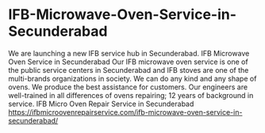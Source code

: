 # IFB-Microwave-Oven-Service-in-Secunderabad
 We are launching a new IFB service hub in Secunderabad.  IFB Microwave Oven Service in Secunderabad Our IFB microwave oven service is one of the public service centers in Secunderabad and IFB stoves are one of the multi-brands organizations in society. We can do any kind and any shape of ovens. We produce the best assistance for customers. Our engineers are well-trained in all differences of ovens repairing; 12 years of background in service. IFB Micro Oven Repair Service in Secunderabad https://ifbmicroovenrepairservice.com/ifb-microwave-oven-service-in-secunderabad/
